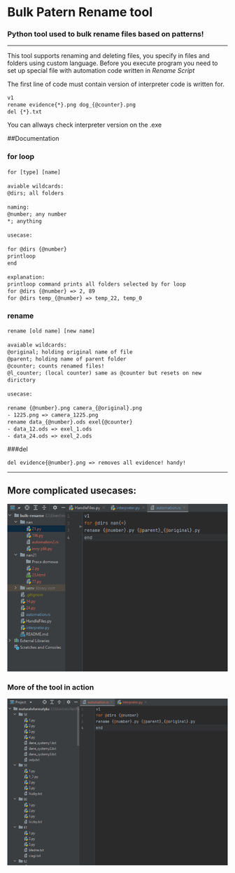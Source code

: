 # Bulk Patern Rename tool
### Python tool used to bulk rename files based on patterns!

---
This tool supports renaming and deleting files, you specify in files and folders using 
custom language. Before you execute program you need to set up special file with automation
code written in _Rename Script_   
   
The first line of code must contain version of interpreter code is written for.   
```
v1
rename evidence{*}.png dog_{@counter}.png
del {*}.txt
```
You can allways check interpreter version on the .exe


##Documentation
### for loop
```
for [type] [name]   

aviable wildcards:
@dirs; all folders

naming:
@number; any number
*; anything

usecase:

for @dirs {@number}
printloop
end

explanation:
printloop command prints all folders selected by for loop
for @dirs {@number} => 2, 89
for @dirs temp_{@number} => temp_22, temp_0 
```   
### rename
```
rename [old name] [new name]

avaiable wildcards:
@original; holding original name of file
@parent; holding name of parent folder
@counter; counts renamed files!
@l_counter; (local counter) same as @counter but resets on new dirictory 

usecase:

rename {@number}.png camera_{@original}.png
- 1225.png => camera_1225.png
rename data_{@number}.ods exel{@counter}
- data_12.ods => exel_1.ods
- data_24.ods => exel_2.ods
```   
###del
```
del evidence{@number}.png => removes all evidence! handy!
```

---
## More complicated usecases:
![GIF](https://github.com/M1chol/bulk-rename/blob/master/misc/bulk.gif)

### More of the tool in action
![GIF](https://github.com/M1chol/bulk-rename/blob/master/misc/bulk2.gif)
     
